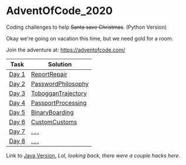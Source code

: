 # AdventOfCode_2020
Coding challenges to help ~~Santa save Christmas~~. (Python Version)

Okay we're going on vacation this time, but we need gold for a room.

Join the adventure at:
https://adventofcode.com/

Task | Solution 
--- | --- 
[Day 1](https://adventofcode.com/2020/day/1) | [ReportRepair](https://gitlab-delivery-platform.fexcofts.com/demos/bissallah/-/blob/master/advent-of-code/Day1/ReportRepair.py) 
[Day 2](https://adventofcode.com/2020/day/2) | [PasswordPhilosophy](https://gitlab-delivery-platform.fexcofts.com/demos/bissallah/-/blob/master/advent-of-code/Day2/PasswordPhilosophy.py)
[Day 3](https://adventofcode.com/2020/day/3) | [TobogganTrajectory](https://gitlab-delivery-platform.fexcofts.com/demos/bissallah/-/blob/master/advent-of-code/Day3/TobogganTrajectory.py)
[Day 4](https://adventofcode.com/2020/day/4) | [PassportProcessing](https://gitlab-delivery-platform.fexcofts.com/demos/bissallah/-/blob/master/advent-of-code/Day4/PassportProcessing.py)
[Day 5](https://adventofcode.com/2020/day/5) | [BinaryBoarding](https://gitlab-delivery-platform.fexcofts.com/demos/bissallah/-/blob/master/advent-of-code/Day5/BinaryBoarding.py)
[Day 6](https://adventofcode.com/2020/day/6) | [CustomCustoms](https://gitlab-delivery-platform.fexcofts.com/demos/bissallah/-/blob/master/advent-of-code/Day6/CustomCustoms.py)
[Day 7](https://adventofcode.com/2020/day/7) | [. . .](https://gitlab-delivery-platform.fexcofts.com/demos/bissallah/-/blob/master/advent-of-code/Day7/HandyHaversacks.py)
[Day 8](https://adventofcode.com/2020/day/8) | [. . .]()

Link to [Java Version.](https://github.com/bisscay/AdventOfCode_2020) 
*Lol, looking back, there were a couple hacks here.*